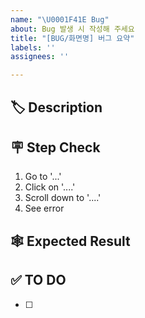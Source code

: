 ```yaml
---
name: "\U0001F41E Bug"
about: Bug 발생 시 작성해 주세요
title: "[BUG/화면명] 버그 요약"
labels: ''
assignees: ''

---
```


## 🏷 Description
<!--버그에 대해 간결하게 설명해주세요.-->


## 🪧 Step Check
<!--버그 발생을 확인하기 위한 단계를 작성해주세요.-->
1. Go to '...'
2. Click on '....'
3. Scroll down to '....'
4. See error


## 🕸️ Expected Result
<!--예상했던 정상적인 결과가 어떤 것이었는지 설명해주세요.-->


## ✅ TO DO
<!--해야 할 일을 적어주세요.-->
- [ ] 


<!-- ## 💭 ETC -->
<!-- 기타 내용이 있을 경우 ETC 주석 해제 후 작성해 주세요 -->
